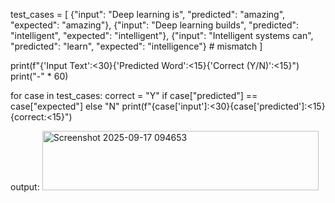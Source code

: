 test_cases = [
    {"input": "Deep learning is", "predicted": "amazing", "expected": "amazing"},
    {"input": "Deep learning builds", "predicted": "intelligent", "expected": "intelligent"},
    {"input": "Intelligent systems can", "predicted": "learn", "expected": "intelligence"}  # mismatch
]

print(f"{'Input Text':<30}{'Predicted Word':<15}{'Correct (Y/N)':<15}")
print("-" * 60)

for case in test_cases:
    correct = "Y" if case["predicted"] == case["expected"] else "N"
    print(f"{case['input']:<30}{case['predicted']:<15}{correct:<15}")

output:
<img width="442" height="95" alt="Screenshot 2025-09-17 094653" src="https://github.com/user-attachments/assets/1d71221d-4b74-4bf1-9d0c-2e92face2e20" />
